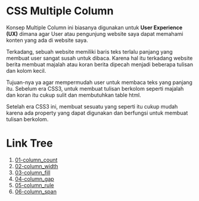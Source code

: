 # CSS Multiple Column

Konsep Multiple Column ini biasanya digunakan untuk **User Experience (UX)** dimana agar User atau pengunjung website saya dapat memahami konten yang ada di website saya.

Terkadang, sebuah website memiliki baris teks terlalu panjang yang membuat user sangat susah untuk dibaca. Karena hal itu terkadang website berita membuat majalah atau koran berita dipecah menjadi beberapa tulisan dan kolom kecil.

Tujuan-nya ya agar mempermudah user untuk membaca teks yang panjang itu. Sebelum era CSS3, untuk membuat tulisan berkolom seperti majalah dan koran itu cukup sulit dan membutuhkan table html.

Setelah era CSS3 ini, membuat sesuatu yang seperti itu cukup mudah karena ada property yang dapat digunakan dan berfungsi untuk membuat tulisan berkolom.

# Link Tree

1. [01-column_count](https://github.com/naidra68/belajar-css/tree/main/02-css/08-multiple_column/01-column_count)
2. [02-column_width](https://github.com/naidra68/belajar-css/tree/main/02-css/08-multiple_column/02-column_width)
3. [03-column_fill](https://github.com/naidra68/belajar-css/tree/main/02-css/08-multiple_column/03-column_fill)
4. [04-column_gap](https://github.com/naidra68/belajar-css/tree/main/02-css/08-multiple_column/04-column_gap)
5. [05-column_rule](https://github.com/naidra68/belajar-css/tree/main/02-css/08-multiple_column/05-column_rule)
6. [06-column_span](https://github.com/naidra68/belajar-css/tree/main/02-css/08-multiple_column/06-column_span)